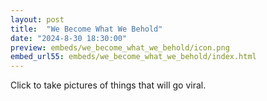 ```yaml
---
layout: post
title:  "We Become What We Behold"
date: "2024-8-30 18:30:00"
preview: embeds/we_become_what_we_behold/icon.png
embed_url55: embeds/we_become_what_we_behold/index.html
---
```

Click to take pictures of things that will go viral.